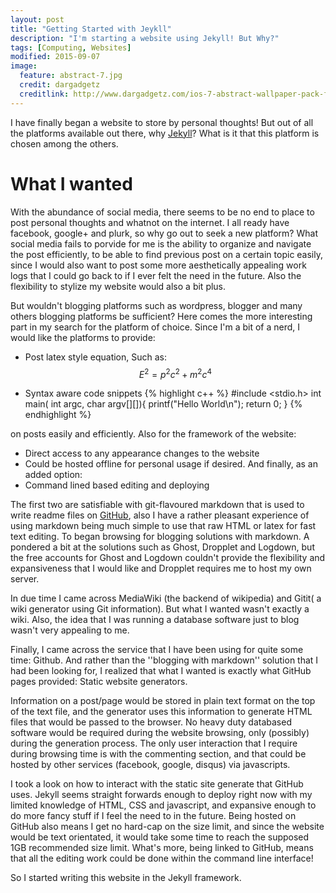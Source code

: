 ```yaml
---
layout: post
title: "Getting Started with Jeykll"
description: "I'm starting a website using Jekyll! But Why?"
tags: [Computing, Websites]
modified: 2015-09-07 
image:
  feature: abstract-7.jpg
  credit: dargadgetz
  creditlink: http://www.dargadgetz.com/ios-7-abstract-wallpaper-pack-for-iphone-5-and-ipod-touch-retina/
---
```


I have finally began a website to store by personal thoughts! 
But out of all the platforms available out there, why [Jekyll](http://jekyllrb.com/)?
What is it that this platform is chosen among the others.

# What I wanted
With the abundance of social media, there seems to be no end to place to post personal thoughts and whatnot on the internet. 
I all ready have facebook, google+ and plurk, so why go out to seek a new platform? 
What social media fails to porvide for me is the ability to organize and navigate the post efficiently,
to be able to find previous post on a certain topic easily, since I would also want to post some more aesthetically appealing work logs that I could 
go back to if I ever felt the need in the future. Also the flexibility to stylize my website would also a bit plus.

But wouldn't blogging platforms such as wordpress, blogger and many others blogging platforms be sufficient? 
Here comes the more interesting part in my search for the platform of choice.
Since I'm a bit of a nerd, I would like the platforms to provide: 

* Post latex style equation, Such as:
$$
E^2 = p^2c^2 + m^2 c^4 
$$

* Syntax aware code snippets
{% highlight c++ %}
#include <stdio.h>
int main( int argc, char argv[][]){
   printf("Hello World\n");
   return 0;
}
{% endhighlight %}

on posts easily and efficiently. Also for the framework of the website:
* Direct access to any appearance changes to the website
* Could be hosted offline for personal usage if desired.
And finally, as an added option:
* Command lined based editing and deploying

The first two are satisfiable with git-flavoured markdown that is used to write readme files on [GitHub](https://github.com), 
also I have a rather pleasant experience of using markdown being much simple to use that raw HTML or latex for fast text editing. 
To began browsing for blogging solutions with markdown. A pondered a bit at the solutions such as Ghost, Dropplet and Logdown, 
but the free accounts for Ghost and Logdown couldn't provide the flexibility and expansiveness that I would like and Dropplet
requires me to host my own server.

In due time I came across MediaWiki (the backend of wikipedia) 
and Gitit( a wiki generator using Git information). But what I wanted wasn't exactly a wiki. 
Also, the idea that I was running a database software just to blog wasn't very appealing to me.

Finally, I came across the service that I have been using for quite some time: Github. 
And rather than the ''blogging with markdown'' solution that I had been looking for, I realized that what I wanted is exactly what GitHub pages 
provided: Static website generators.

Information on a post/page would be stored in plain text format on the top of the text file, 
and the generator uses this information to generate HTML files that would be passed to the browser. 
No heavy duty databased software would be required during the website browsing, only (possibly) during the generation process.
The only user interaction that I require during browsing time is with the commenting section, 
and that could be hosted by other services (facebook, google, disqus) via javascripts.

I took a look on how to interact with the static site generate that GitHub uses. 
Jekyll seems straight forwards enough to deploy right now with my limited knowledge of HTML, CSS and javascript, 
and expansive enough to do more fancy stuff if I feel the need to in the future.
Being hosted on GitHub also means I get no hard-cap on the size limit, and since the website would be text orientated, 
it would take some time to reach the supposed 1GB recommended size limit.
What's more, being linked to GitHub, means that all the editing work could be done within the command line interface! 

So I started writing this website in the Jekyll framework.
